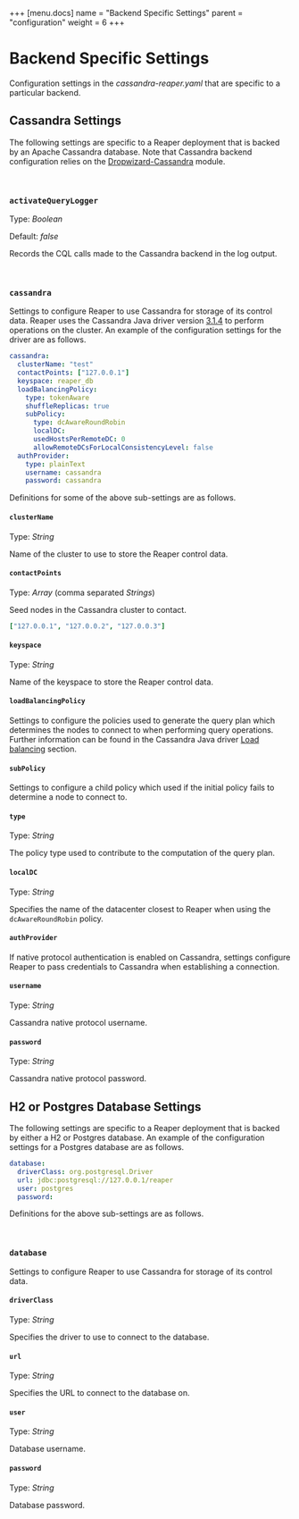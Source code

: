 +++
[menu.docs]
name = "Backend Specific Settings"
parent = "configuration"
weight = 6
+++

# Backend Specific Settings

Configuration settings in the *cassandra-reaper.yaml* that are specific to a particular backend.

## Cassandra Settings

The following settings are specific to a Reaper deployment that is backed by an Apache Cassandra database.
Note that Cassandra backend configuration relies on the [Dropwizard-Cassandra](https://github.com/composable-systems/dropwizard-cassandra) module.

</br>

### `activateQueryLogger`

Type: *Boolean*

Default: *false*

Records the CQL calls made to the Cassandra backend in the log output.

</br>

### `cassandra`

Settings to configure Reaper to use Cassandra for storage of its control data. Reaper uses the Cassandra Java driver version [3.1.4](http://docs.datastax.com/en/developer/java-driver/3.1/) to perform operations on the cluster. An example of the configuration settings for the driver are as follows.

```yaml
cassandra:
  clusterName: "test"
  contactPoints: ["127.0.0.1"]
  keyspace: reaper_db
  loadBalancingPolicy:
    type: tokenAware
    shuffleReplicas: true
    subPolicy:
      type: dcAwareRoundRobin
      localDC:
      usedHostsPerRemoteDC: 0
      allowRemoteDCsForLocalConsistencyLevel: false
  authProvider:
    type: plainText
    username: cassandra
    password: cassandra
```



Definitions for some of the above sub-settings are as follows.

#### `clusterName`

Type: *String*

Name of the cluster to use to store the Reaper control data.

#### `contactPoints`

Type: *Array* (comma separated *Strings*)

Seed nodes in the Cassandra cluster to contact.

```yaml
["127.0.0.1", "127.0.0.2", "127.0.0.3"]
```

#### `keyspace`

Type: *String*

Name of the keyspace to store the Reaper control data.

#### `loadBalancingPolicy`

Settings to configure the policies used to generate the query plan which determines the nodes to connect to when performing query operations. Further information can be found in the Cassandra Java driver [Load balancing](http://docs.datastax.com/en/developer/java-driver/3.1/manual/load_balancing/) section.

#### `subPolicy`

Settings to configure a child policy which used if the initial policy fails to determine a node to connect to.

#### `type`

Type: *String*

The policy type used to contribute to the computation of the query plan.

#### `localDC`

Type: *String*

Specifies the name of the datacenter closest to Reaper when using the `dcAwareRoundRobin` policy.

#### `authProvider`

If native protocol authentication is enabled on Cassandra,  settings configure Reaper to pass credentials to Cassandra when establishing a connection.

#### `username`

Type: *String*

Cassandra native protocol username.

#### `password`

Type: *String*

Cassandra native protocol password.

## H2 or Postgres Database Settings

The following settings are specific to a Reaper deployment that is backed by either a H2 or Postgres database. An example of the configuration settings for a Postgres database are as follows.

```yaml
database:
  driverClass: org.postgresql.Driver
  url: jdbc:postgresql://127.0.0.1/reaper
  user: postgres
  password:
```

Definitions for the above sub-settings are as follows.

</br>

### `database`

Settings to configure Reaper to use Cassandra for storage of its control data.

#### `driverClass`

Type: *String*

Specifies the driver to use to connect to the database.

#### `url`

Type: *String*

Specifies the URL to connect to the database on.

#### `user`

Type: *String*

Database username.

#### `password`

Type: *String*

Database password.